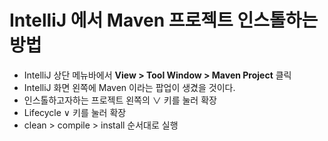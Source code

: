 # IntelliJ 에서 Maven 프로젝트 인스톨하는 방법

- IntelliJ 상단 메뉴바에서 **View > Tool Window > Maven Project** 클릭
- IntelliJ 화면 왼쪽에 Maven 이라는 팝업이 생겼을 것이다.
- 인스톨하고자하는 프로젝트 왼쪽의 ∨ 키를 눌러 확장
- Lifecycle ∨ 키를 눌러 확장
- clean > compile > install 순서대로 실행